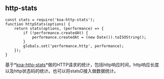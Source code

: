 ## http-stats

```
const stats = require('koa-http-stats');
function httpStats(options) {
	return stats(options, (performance) => {
		if (!performance.createdAt) {
			performance.createdAt = (new Date()).toISOString();
		}
		globals.set('performance.http', performance);
	});
}
```

基于*[koa-http-stats](https://github.com/vicanso/koa-http-stats)*做的HTTP请求的统计，包括http响应时间，http响应长度以及http状态码的统计。也可以将statsD接入做数据统计。






